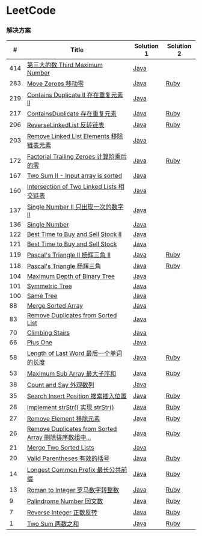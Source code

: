 LeetCode
========

### 解决方案


| # | Title | Solution 1| Solution 2|
|---| ----- | -------- | -------- |
|414|[第三大的数 Third Maximum Number](https://leetcode-cn.com/problems/third-maximum-number/) | [Java](https://github.com/xiao2shiqi/leetcode/blob/master/src/main/java/algorithms/java/easy/Solution414.java)
|283|[Move Zeroes 移动零](https://leetcode-cn.com/problems/move-zeroes/) | [Java](https://github.com/xiao2shiqi/leetcode/blob/master/src/main/java/algorithms/java/easy/MoveZeroes.java) | [Ruby](https://github.com/xiao2shiqi/leetcode/blob/master/ruby/move_zeroes.rb)
|219|[Contains Duplicate II 存在重复元素 II](https://leetcode-cn.com/problems/contains-duplicate-ii/) | [Java](https://github.com/xiao2shiqi/leetcode/blob/master/src/main/java/algorithms/java/easy/Solution219.java)
|217|[ContainsDuplicate 存在重复元素](https://leetcode-cn.com/problems/contains-duplicate/) | [Java](https://github.com/xiao2shiqi/leetcode/blob/master/src/main/java/algorithms/java/easy/ContainsDuplicate.java) | [Ruby](https://github.com/xiao2shiqi/leetcode/blob/master/ruby/contains_duplicate.rb)
|206|[ReverseLinkedList 反转链表](https://leetcode-cn.com/problems/reverse-linked-list/) | [Java](https://github.com/xiao2shiqi/leetcode/blob/master/src/main/java/algorithms/java/easy/ReverseLinkedList.java)  | [Ruby](https://github.com/xiao2shiqi/leetcode/blob/master/ruby/206_solution.rb)
|203|[Remove Linked List Elements 移除链表元素](https://leetcode-cn.com/problems/remove-linked-list-elements/) | [Java](https://github.com/xiao2shiqi/leetcode/blob/master/src/main/java/algorithms/java/easy/Solution203.java)
|172|[Factorial Trailing Zeroes 计算阶乘后的零](https://leetcode-cn.com/problems/factorial-trailing-zeroes/submissions/) | [Java](https://github.com/xiao2shiqi/leetcode/blob/master/src/main/java/algorithms/java/easy/FactorialTrailingZeroes.java) | [Ruby](https://github.com/xiao2shiqi/leetcode/blob/master/ruby/factorial_trailing_zeroes.rb)
|167|[Two Sum II - Input array is sorted](https://leetcode-cn.com/problems/two-sum-ii-input-array-is-sorted/)| [Java](https://github.com/xiao2shiqi/leetcode/blob/master/src/main/java/algorithms/java/easy/TwoSumIIinputArrayIsSorted.java)
|160|[Intersection of Two Linked Lists 相交链表](https://leetcode-cn.com/problems/intersection-of-two-linked-lists/)| [Java](https://github.com/xiao2shiqi/leetcode/blob/master/src/main/java/algorithms/java/easy/IntersectionOfTwoLinkedLists.java)
|137|[Single Number II 只出现一次的数字 II](https://leetcode-cn.com/problems/single-number-ii/)| [Java](https://github.com/xiao2shiqi/leetcode/blob/master/src/main/java/algorithms/java/medium/SingleNumberII.java)
|136|[Single Number](https://leetcode-cn.com/problems/single-number/)| [Java](https://github.com/xiao2shiqi/leetcode/blob/master/src/main/java/algorithms/java/easy/SingleNumber.java)
|122|[Best Time to Buy and Sell Stock II](https://leetcode-cn.com/problems/best-time-to-buy-and-sell-stock-ii/)| [Java](https://github.com/xiao2shiqi/leetcode/blob/master/src/main/java/algorithms/java/easy/BestTimeToBuyAndSellStockII.java)
|121|[Best Time to Buy and Sell Stock](https://leetcode-cn.com/problems/best-time-to-buy-and-sell-stock/)| [Java](https://github.com/xiao2shiqi/leetcode/blob/master/src/main/java/algorithms/java/easy/BestTimeToBuyAndSellStock.java)
|119|[Pascal's Triangle II 杨辉三角 II](https://leetcode-cn.com/problems/pascals-triangle-ii/) | [Java](https://github.com/xiao2shiqi/leetcode/blob/master/src/main/java/algorithms/java/easy/PascalsTriangleII.java) | [Ruby](https://github.com/xiao2shiqi/leetcode/blob/master/ruby/pascals_triangle_II.rb)
|118|[Pascal's Triangle 杨辉三角](https://leetcode-cn.com/problems/pascals-triangle/submissions/)|[Java](https://github.com/xiao2shiqi/leetcode/blob/master/src/main/java/algorithms/java/easy/PascalsTriangle.java) | [Ruby](https://github.com/xiao2shiqi/leetcode/blob/master/ruby/pascals_triangle.rb)
|104|[Maximum Depth of Binary Tree](https://leetcode-cn.com/problems/maximum-depth-of-binary-tree/)| [Java](https://github.com/xiao2shiqi/leetcode/blob/master/src/main/java/algorithms/java/easy/MaximumDepthOfBinaryTree.java)
|101|[Symmetric Tree](https://leetcode-cn.com/problems/symmetric-tree/)| [Java](https://github.com/xiao2shiqi/leetcode/blob/master/src/main/java/algorithms/java/easy/SymmetricTree.java)
|100|[Same Tree](https://leetcode-cn.com/problems/same-tree/)| [Java](https://github.com/xiao2shiqi/leetcode/blob/master/src/main/java/algorithms/java/easy/SameTree.java)
|88|[Merge Sorted Array](https://leetcode-cn.com/problems/merge-sorted-array/)| [Java](https://github.com/xiao2shiqi/leetcode/blob/master/src/main/java/algorithms/java/easy/MergeTwoArray.java)
|83|[Remove Duplicates from Sorted List](https://leetcode-cn.com/problems/remove-duplicates-from-sorted-list/)| [Java](https://github.com/xiao2shiqi/leetcode/blob/master/src/main/java/algorithms/java/easy/RemoveDuplicatesFromSortedList.java)
|70|[Climbing Stairs](https://leetcode-cn.com/problems/climbing-stairs/)| [Java](https://github.com/xiao2shiqi/leetcode/blob/master/src/main/java/algorithms/java/easy/ClimbingStairs.java)
|66|[Plus One](https://leetcode-cn.com/problems/plus-one/)| [Java](https://github.com/xiao2shiqi/leetcode/blob/master/src/main/java/algorithms/java/easy/PlusOne.java)
|58|[Length of Last Word 最后一个单词的长度](https://leetcode-cn.com/problems/length-of-last-word/)| [Java](https://github.com/xiao2shiqi/leetcode/blob/master/src/main/java/algorithms/java/easy/LengthOfLastWord.java) | [Ruby](https://github.com/xiao2shiqi/leetcode/blob/master/ruby/58_solution.rb)
|53|[Maximum Sub Array 最大子序和](https://leetcode-cn.com/problems/maximum-subarray/)| [Java](https://github.com/xiao2shiqi/leetcode/blob/master/src/main/java/algorithms/java/easy/MaximumSubarray.java) | [Ruby](https://github.com/xiao2shiqi/leetcode/blob/master/ruby/maximum_subarray.rb)
|38|[Count and Say 外观数列](https://leetcode-cn.com/problems/count-and-say/)| [Java](https://github.com/xiao2shiqi/leetcode/blob/master/src/main/java/algorithms/java/easy/CountAndSay.java)
|35|[Search Insert Position  搜索插入位置](https://leetcode-cn.com/problems/search-insert-position/)| [Java](https://github.com/xiao2shiqi/leetcode/blob/master/src/main/java/algorithms/java/easy/SearchInsertPosition.java) | [Ruby](https://github.com/xiao2shiqi/leetcode/blob/master/ruby/search_insert.rb)
|28|[Implement strStr() 实现 strStr()](https://leetcode-cn.com/problems/implement-strstr/)| [Java](https://github.com/xiao2shiqi/leetcode/blob/master/src/main/java/algorithms/java/easy/ImplementStrStr.java) | [Ruby](https://github.com/xiao2shiqi/leetcode/blob/master/ruby/implement_str_str.rb)
|27|[Remove Element 移除元素](https://leetcode-cn.com/problems/remove-element/)| [Java](https://github.com/xiao2shiqi/leetcode/blob/master/src/main/java/algorithms/java/easy/RemoveElement.java) | [Ruby](https://github.com/xiao2shiqi/leetcode/blob/master/ruby/remove_element.rb)
|26|[Remove Duplicates from Sorted Array 删除排序数组中...](https://leetcode-cn.com/problems/remove-duplicates-from-sorted-array/)| [Java](https://github.com/xiao2shiqi/leetcode/blob/master/src/main/java/algorithms/java/easy/RemoveDuplicatesFromSortedArray.java) | [Ruby](https://github.com/xiao2shiqi/leetcode/blob/master/ruby/remove_duplicates.rb)
|21|[Merge Two Sorted Lists](https://leetcode-cn.com/problems/merge-two-sorted-lists/)| [Java](https://github.com/xiao2shiqi/leetcode/blob/master/src/main/java/algorithms/java/easy/MergeTwoSortedLists.java)
|20|[Valid Parentheses 有效的括号](https://leetcode-cn.com/problems/valid-parentheses/)| [Java](https://github.com/xiao2shiqi/leetcode/blob/master/src/main/java/algorithms/java/easy/ValidParentheses.java) | [Ruby](https://github.com/xiao2shiqi/leetcode/blob/master/ruby/valid_parentheses.rb)
|14|[Longest Common Prefix 最长公共前缀](https://leetcode-cn.com/problems/longest-common-prefix/)| [Java](https://github.com/xiao2shiqi/leetcode/blob/master/src/main/java/algorithms/java/easy/LongestCommonPrefix.java) | [Ruby](https://github.com/xiao2shiqi/leetcode/blob/master/ruby/longest_common_prefix.rb)
|13|[Roman to Integer 罗马数字转整数](https://leetcode-cn.com/problems/roman-to-integer/)| [Java](https://github.com/xiao2shiqi/leetcode/blob/master/src/main/java/algorithms/java/easy/RomanToInteger.java) | [Ruby](https://github.com/xiao2shiqi/leetcode/blob/master/ruby/roman_to_int.rb)
|9|[Palindrome Number 回文数](https://leetcode-cn.com/problems/palindrome-number/)| [Java](https://github.com/xiao2shiqi/leetcode/blob/master/src/main/java/algorithms/java/easy/PalindromeNumber.java) | [Ruby](https://github.com/xiao2shiqi/leetcode/blob/master/ruby/palindrome_number.rb)
|7|[Reverse Integer 正数反转](https://leetcode-cn.com/problems/reverse-integer/)| [Java](https://github.com/xiao2shiqi/leetcode/blob/master/src/main/java/algorithms/java/easy/ReverseInteger.java) | [Ruby](https://github.com/xiao2shiqi/leetcode/blob/master/ruby/reverse_integer.rb)
|1|[Two Sum 两数之和](https://leetcode-cn.com/problems/two-sum/)| [Java](https://github.com/xiao2shiqi/leetcode/blob/master/src/main/java/algorithms/java/easy/TwoSum.java) | [Ruby](https://github.com/xiao2shiqi/leetcode/blob/master/ruby/two_sum.rb)